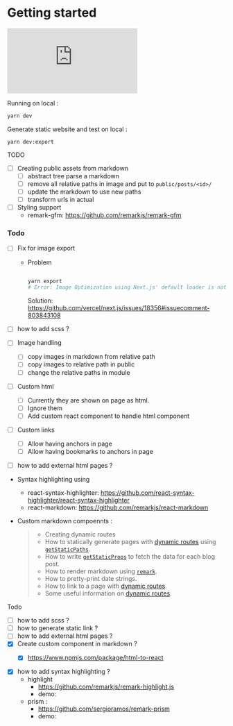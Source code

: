 

# Getting started

[![Build Status](https://dev.azure.com/nishantsingh870743/nishants.in/_apis/build/status/nishants.nishants.in?branchName=master)](https://dev.azure.com/nishantsingh870743/nishants.in/_build/latest?definitionId=4&branchName=master)



Running on local : 

```bash
yarn dev
```



Generate static website and test on local : 

```
yarn dev:export
```





TODO

- [ ] Creating public assets from markdown
  - [ ] abstract tree parse a markdown
  - [ ] remove all relative paths in image and put to `public/posts/<id>/`
  - [ ] update the markdown to use new paths
  - [ ] transform urls in actual
- [ ] Styling support 
  - remark-gfm: https://github.com/remarkjs/remark-gfm



### Todo

- [ ] Fix for image export 

  - Problem 

    ```bash
    
    yarn export 
    # Error: Image Optimization using Next.js' default loader is not compatible with `next export`.
    ```

    Solution: https://github.com/vercel/next.js/issues/18356#issuecomment-803843108

- [ ] how to add scss ?

- [ ] Image handling

  - [ ] copy images in markdown from relative path
  - [ ] copy images to relative path in public
  - [ ] change the relative paths in module

- [ ] Custom html 

  - [ ] Currently they are shown on page as html.
  - [ ] Ignore them
  - [ ] Add custom react component to handle html component

- [ ] Custom links

  - [ ] Allow having anchors in page 
  - [ ] Allow having bookmarks to anchors in page

- [ ] how to add external html pages ?



- Syntax highlighting using 

  - react-syntax-highlighter: https://github.com/react-syntax-highlighter/react-syntax-highlighter
  - react-markdown: https://github.com/remarkjs/react-markdown

- Custom markdown compoennts : 

  

  > - Creating dynamic routes
  > - How to statically generate pages with [dynamic routes](https://nextjs.org/docs/routing/dynamic-routes) using [`getStaticPaths`](https://nextjs.org/docs/basic-features/data-fetching#getstaticpaths-static-generation).
  > - How to write [`getStaticProps`](https://nextjs.org/docs/basic-features/data-fetching#getstaticprops-static-generation) to fetch the data for each blog post.
  >- How to render markdown using [`remark`](https://github.com/remarkjs/remark).
  > - How to pretty-print date strings.
  >- How to link to a page with [dynamic routes](https://nextjs.org/docs/routing/dynamic-routes).
  > - Some useful information on [dynamic routes](https://nextjs.org/docs/routing/dynamic-routes).

  

Todo

- [ ] how to add scss ?
- [ ] how to generate static link ? 
- [ ] how to add external html pages ?
- [x] Create custom component in markdown ?
  - [x] https://www.npmjs.com/package/html-to-react



- [x] how to add syntax highlighting ? 
  - highlight 
    - https://github.com/remarkjs/remark-highlight.js
    - demo: 
  - prism : 
    - https://github.com/sergioramos/remark-prism
    - demo: 